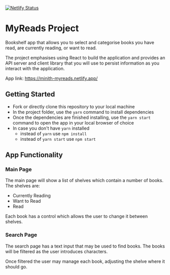 [![Netlify Status](https://api.netlify.com/api/v1/badges/0fd1425b-cf4d-4784-a1de-16f485ceefaa/deploy-status)](https://app.netlify.com/sites/minith-myreads/deploys)

# MyReads Project

Bookshelf app that allows you to select and categorise books you have read, are currently reading, or want to read.

The project emphasises using React to build the application and provides an API server and client library that you will use to persist information as you interact with the application.

App link: https://minith-myreads.netlify.app/

## Getting Started

- Fork or directly clone this repository to your local machine
- In the project folder, use the `yarn` command to install dependencies
- Once the dependencies are finished installing, use the `yarn start` command to open the app in your local browser of choice
- In case you don't have `yarn` installed
    - instead of `yarn` use `npm install`
    - instead of `yarn start` use `npm start`

## App Functionality

### Main Page
The main page will show a list of shelves which contain a number of books.
The shelves are:
- Currently Reading
- Want to Read
- Read

Each book has a control which allows the user to change it between shelves.

### Search Page
The search page has a text input that may be used to find books. The books will be filtered as the user introduces characters.

Once filtered the user may manage each book, adjusting the shelve where it should go.
